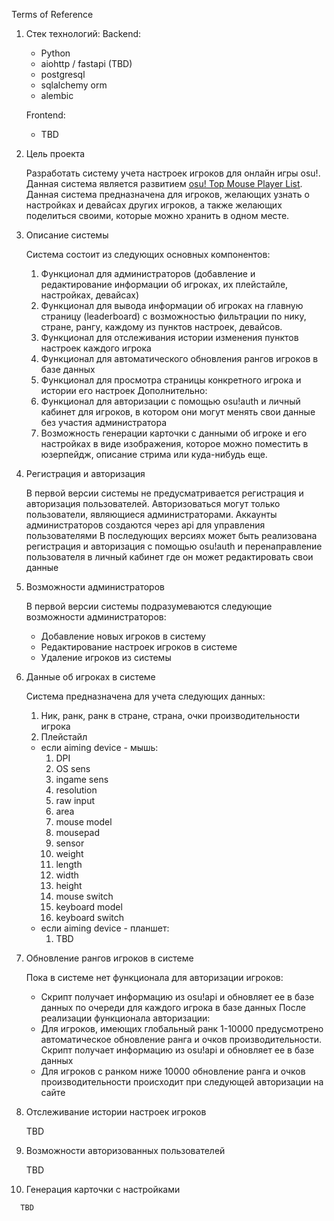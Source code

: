 Terms of Reference

   1. Стек технологий:
      Backend:
      - Python
      - aiohttp / fastapi (TBD)
      - postgresql 
      - sqlalchemy orm
      - alembic
  
      Frontend:
      - TBD

   2. Цель проекта
      
      Разработать систему учета настроек игроков для онлайн игры osu!. Данная система является развитием [osu! Top Mouse Player List](https://docs.google.com/spreadsheets/d/1EOWc7kf9TdyvT31VfzlY284udUNOrtz0uyRtQ2t4MHY/edit#gid=0). Данная система предназначена для игроков, желающих узнать о настройках и девайсах других игроков, а также желающих поделиться своими, которые можно хранить в одном месте.

   3. Описание системы
      
      Система состоит из следующих основных компонентов:
      1. Функционал для администраторов (добавление и редактирование информации об игроках, их плейстайле, настройках, девайсах)
      2. Функционал для вывода информации об игроках на главную страницу (leaderboard) с возможностью фильтрации по нику, стране, рангу, каждому из пунктов настроек, девайсов.
      3. Функционал для отслеживания истории изменения пунктов настроек каждого игрока
      4. Функционал для автоматического обновления рангов игроков в базе данных
      5. Функционал для просмотра страницы конкретного игрока и истории его настроек
      Дополнительно:
      1. Функционал для авторизации с помощью osu!auth и личный кабинет для игроков, в котором они могут менять свои данные без участия администратора
      2. Возможность генерации карточки с данными об игроке и его настройках в виде изображения, которое можно поместить в юзерпейдж, описание стрима или куда-нибудь еще.

   4. Регистрация и авторизация
      
      В первой версии системы не предусматривается регистрация и авторизация пользователей. Авторизоваться могут только пользователи, являющиеся администраторами. Аккаунты администраторов создаются через api для управления пользователями
      В последующих версиях может быть реализована регистрация и авторизация с помощью osu!auth и перенаправление пользователя в личный кабинет где он может редактировать свои данные

   5. Возможности администраторов
      
      В первой версии системы подразумеваются следующие возможности администраторов:
      - Добавление новых игроков в систему
      - Редактирование настроек игроков в системе
      - Удаление игроков из системы

   6. Данные об игроках в системе
      
      Система предназначена для учета следующих данных:
      1. Ник, ранк, ранк в стране, страна, очки производительности игрока
      2. Плейстайл
      - если aiming device - мышь:
         1. DPI
         2. OS sens
         3. ingame sens
         4. resolution
         5. raw input
         6. area
         7. mouse model
         8. mousepad
         9. sensor
         10. weight
         11. length
         12. width
         13. height
         14. mouse switch
         15. keyboard model
         16. keyboard switch
      - если aiming device - планшет:
         1. TBD

   7. Обновление рангов игроков в системе
      
      Пока в системе нет функционала для авторизации игроков:
      - Скрипт получает информацию из osu!api и обновляет ее в базе данных по очереди для каждого игрока в базе данных
      После реализации функционала авторизации:
      - Для игроков, имеющих глобальный ранк 1-10000 предусмотрено автоматическое обновление ранга и очков производительности. Скрипт получает информацию из osu!api и обновляет ее в базе данных
      - Для игроков с ранком ниже 10000 обновление ранга и очков производительности происходит при следующей авторизации на сайте

   8. Отслеживание истории настроек игроков
      
      TBD

   9. Возможности авторизованных пользователей
      
      TBD

   10. Генерация карточки с настройками
      
      TBD


